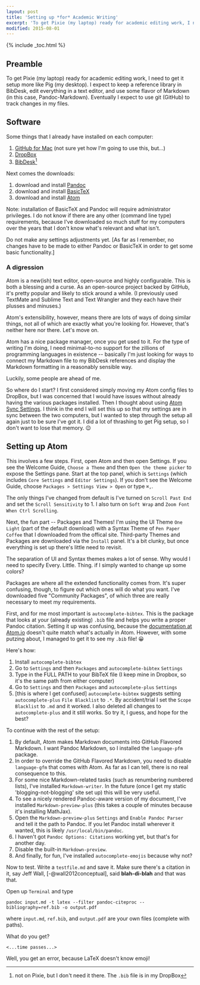 ```yaml
---
layout: post
title: 'Setting up *for* Academic Writing'
excerpt: 'To get Pixie (my laptop) ready for academic editing work, I need to get it setup more like Pig (my desktop).'
modified: 2015-08-01
---
```


{% include _toc.html %}

## Preamble

To get Pixie (my laptop) ready for academic editing work, I need to get it setup more like Pig (my desktop). I expect to keep a reference library in BibDesk, edit everything in a text editor, and use some flavor of Markdown (in this case, Pandoc-Markdown). Eventually I expect to use git (GitHub) to track changes in my files.

## Software

Some things that I already have installed on each computer:

1. [GitHub for Mac][49bec0d3] (not sure yet how I'm going to use this, but...)
2. [DropBox][3962a1ed]
3. [BibDesk][66160a76][^1]

  [66160a76]: http://bibdesk.sourceforge.net "BibDesk sourceforge site (when it works)"
  [49bec0d3]: https://mac.github.com "Download page"
  [3962a1ed]: https://db.tt/NZ8aQjx "My referral link to DropBox"
  [^1]: not on Pixie, but I don't need it there. The `.bib` file is in my DropBox

Next comes the downloads:

1. download and install [Pandoc][18c5ad05]
2. download and install [BasicTeX][526259f9]
3. download and install [Atom][c7c8ccee]

  [18c5ad05]: http://pandoc.org "pandoc site"
  [526259f9]: http://www.tug.org/mactex/morepackages.html "smaller MacTeX package"
  [c7c8ccee]: http://atom.io "atom website"

Note: installation of BasicTeX and Pandoc will require administrator privileges. I do not know if there are any other (command line type) requirements, because I've downloaded so much stuff for my computers over the years that I don't know what's relevant and what isn't.

Do not make any settings adjustments yet. [As far as I remember, no changes have to be made to either Pandoc or BasicTeX in order to get some basic functionality.]

### A digression

Atom is a new(ish) text editor, open-source and highly configurable. This is both a blessing and a curse. As an open-source project backed by GitHub, it's pretty popular and likely to stick around a while. (I previously used TextMate and Sublime Text and Text Wrangler and they each have their plusses and minuses.)

Atom's extensibility, however, means there are lots of ways of doing similar things, not all of which are exactly what you're looking for. However, that's neither here nor there. Let's move on.

Atom has a nice package manager, once you get used to it. For the type of writing I'm doing, I need minimal-to-no support for the zillions of programming languages in existence -- basically I'm just looking for ways to connect my Markdown file to my BibDesk references and display the Markdown formatting in a reasonably sensible way.

Luckily, some people are ahead of me.

So where do I start? I first considered simply moving my Atom config files to DropBox, but I was concerned that I would have issues without already having the various packages installed. Then I thought about using [Atom Sync Settings][1c348e8e]. I think in the end I will set this up so that my settings are in sync between the two computers, but I wanted to step through the setup all again just to be sure I've got it. I did a lot of thrashing to get Pig setup, so I don't want to lose that memory. 😉

  [1c348e8e]: https://github.com/Hackafe/atom-sync-settings "GitHub page"


## Setting up Atom

This involves a few steps. First, open Atom and then open Settings. If you see the Welcome Guide, `Choose a Theme` and then `Open the theme picker` to expose the Settings pane. Start at the top panel, which is `Settings` (which includes `Core Settings` and `Editor Settings`). If you don't see the Welcome Guide, choose `Packages > Settings View > Open` or type `⌘,`.

The only things I've changed from default is I've turned on `Scroll Past End` and set the `Scroll Sensitivity` to 1. I also turn on `Soft Wrap` and `Zoom Font When Ctrl Scrolling`.

Next, the fun part -- Packages and Themes! I'm using the UI Theme `One Light` (part of the default download) with a Syntax Theme of `Pen Paper Coffee` that I downloaded from the offical site. Third-party Themes and Packages are downloaded via the `Install` panel. It's a bit clunky, but once everything is set up there's little need to revisit.

The separation of UI and Syntax themes makes a lot of sense. Why would I need to specify Every. Little. Thing. if I simply wanted to change up some colors?

Packages are where all the extended functionality comes from. It's super confusing, though, to figure out which ones will do what you want. I've downloaded five "Community Packages", of which three are really necessary to meet my requirements.

First, and for me most important is `autocomplete-bibtex`. This is the package that looks at your (already existing) `.bib` file and helps you write a proper Pandoc citation. Setting it up was confusing, because the [documentation at Atom.io][e32a3e5b] doesn't quite match what's actually in Atom. However, with some putzing about, I managed to get it to see my `.bib` file! 😀

  [e32a3e5b]: https://atom.io/packages/autocomplete-bibtex "Atom.io package page"

Here's how:

1. Install `autocomplete-bibtex`
2. Go to `Settings` and then `Packages` and `autocomplete-bibtex` `Settings`
3. Type in the FULL PATH to your BibTeX file (I keep mine in Dropbox, so it's the same path from either computer)
4. Go to `Settings` and then `Packages` and `autocomplete-plus` `Settings`
5. [this is where I get confused] `autocomplete-bibtex` suggests setting `autocomplete-plus` `File Blacklist` to `.*`. By accident/trial I set the `Scope Blacklist` to `.md` and it worked. I also deleted all changes to `autocomplete-plus` and it still works. So try it, I guess, and hope for the best?

To continue with the rest of the setup:

1. By default, Atom makes Markdown documents into GitHub Flavored Markdown. I want Pandoc Markdown, so I installed the `language-pfm` package.
2. In order to override the GitHub Flavored Markdown, you need to disable `language-gfm` that comes with Atom. As far as I can tell, there is no real consequence to this.
3. For some nice Markdown-related tasks (such as renumbering numbered lists), I've installed `Markdown-writer`. In the future (once I get my static 'blogging-not-blogging' site set up) this will be very useful.
4. To see a nicely rendered Pandoc-aware version of my document, I've installed `Markdown-preview-plus` (this takes a couple of minutes because it's installing MathJax).
5. Open the `Markdown-preview-plus` `Settings` and `Enable Pandoc Parser` and tell it the path to Pandoc. If you let Pandoc install wherever it wanted, this is likely `/usr/local/bin/pandoc`.
6. I haven't got `Pandoc Options: Citations` working yet, but that's for another day.
7. Disable the built-in `Markdown-preview`.
8. And finally, for fun, I've installed `autocomplete-emojis` because why not?

Now to test. Write a `testfile.md` and save it. Make sure there's a citation in it, say Jeff Wall, [-@wall2012conceptual], said **blah-di-blah** and that was that.

Open up `Terminal` and type

```
pandoc input.md -t latex --filter pandoc-citeproc --bibliography=ref.bib -o output.pdf
```

where `input.md`, `ref.bib`, and `output.pdf` are your own files (complete with paths).

What do you get?

`<...time passes...>`

Well, you get an error, because LaTeX doesn't know emoji!
